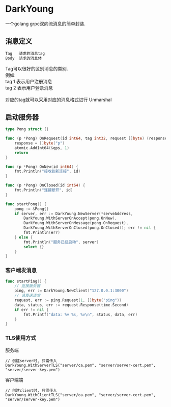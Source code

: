 # DarkYoung
一个golang grpc双向流消息的简单封装.

## 消息定义
```go
Tag   请求的消息tag
Body  请求的消息体
```

Tag可以很好的区别消息的类别.</br>
例如:</br>
tag 1 表示用户注册消息</br>
tag 2 表示用户登录消息</br>
</br>
对应的tag就可以采用对应的消息格式进行 Unmarshal</br>



## 启动服务器
```go
type Pong struct {}

func (p *Pong) OnRequest(id int64, tag int32, request []byte) (response []byte, status int32) {
    response = []byte("p")
    atomic.AddInt64(&qps, 1)
    return
}

func (p *Pong) OnNew(id int64) {
    fmt.Println("接收到新连接", id)
}

func (p *Pong) OnClosed(id int64) {
    fmt.Println("连接断开", id)
}

func startPong() {
    pong := &Pong{}
    if server, err := DarkYoung.NewServer(*serveAddress,
        DarkYoung.WithServerOnAccept(pong.OnNew),
        DarkYoung.WithServerOnMessage(pong.OnRequest),
        DarkYoung.WithServerOnClosed(pong.OnClosed)); err != nil {
        fmt.Println(err)
    } else {
        fmt.Println("服务已经启动", server)
        select {}
    }
}
```

### 客户端发消息
```go
func startPing() {
    // 连接服务器
    ping, err := DarkYoung.NewClient("127.0.0.1:3000")
    // 请发送请求
    request, err := ping.Request(1, []byte("ping"))
    data, status, err := request.Response(time.Second)
    if err != nil {
        fmt.Printf("data: %v %s, %v\n", status, data, err)
    }
}
```

### TLS使用方式
服务端
```
// 创建server时, 只需传入
DarkYoung.WithServerTLS("server/ca.pem", "server/server-cert.pem", "server/server-key.pem")
```

客户端端
```
// 创建client时, 只需传入
DarkYoung.WithClientTLS("server/ca.pem", "server/server-cert.pem", "server/server-key.pem")
```